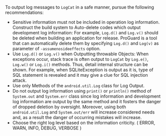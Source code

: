 To output log messages to <code>LogCat</code> in a safe manner, pursue the following recommendations:

*   Sensitive information must not be included in operation log information. Construct the build system to Auto-delete codes which output development log information: For example, `Log.d()` and `Log.v()` should be deleted when building an application for release. ProGuard is a tool that can automatically delete them by specifying `Log.d()` and `Log(v)` as parameter of `-assumenosideeffects` option. 
*   Use `Log.d()` or `Log.v()` when Outputting throwable Objects: When exceptions occur, stack trace is often output to `LogCat` by `Log.e()`, `Log.w()` or `Log.i()` methods. Thus, detail internal structure can be shown. For example, when SQLiteException is output as it is, type of SQL statement is revealed and it may give a clue for SQL injection attack.
*   Use only Methods of the `android.util.Log` class for Log Output.
*   Do not output log information using `print()` or `println()` method of `System.out` and `System.err` class since log information and development log information are output by the same  method and it fosters the danger of dropped deletion by oversight. Moreover, using both `android.util.Log` and `System.out/err` will increase considered needs and, as a result the danger of occurring mistakes will increase.
*   Choose the right log level based on the information criticity. ( ERROR, WARN, INFO, DEBUG, VERBOSE )
